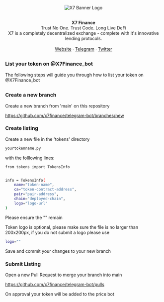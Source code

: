 <p align="center">
  <img src="https://assets.x7finance.org/images/svgs/x7.svg" alt="X7 Banner Logo" />
</p>

<br />
<div align="center"><strong>X7 Finance</strong></div>
<div align="center">Trust No One. Trust Code. Long Live DeFi</div>
<div align="center">X7 is a completely decentralized exchange - complete with it's innovative lending protocols.</div>
<br />
<div align="center">
<a href="https://www.x7finance.org/">Website</a> 
<span> · </span>
<a href="https://t.me/X7m105portal">Telegram</a> 
<span> · </span>
<a href="https://twitter.com/X7_Finance">Twitter</a>
</div>

##

### List your token on @X7Finance_bot

The following steps will guide you through how to list your token on @X7Finance_bot

##

### Create a new branch 

Create a new branch from 'main' on this repository

https://github.com/x7finance/telegram-bot/branches/new

### Create listing

Create a new file in the 'tokens' directory 

```bash
yourtokenname.py
```

with the folllowing lines:

```bash
from tokens import TokensInfo


info = TokensInfo(
    name="token-name",
    ca="token-contract-address",
    pair="pair-address",
    chain="deployed-chain",
    logo="logo-url"
)
```

Please ensure the "" remain

Token logo is optional, please make sure the file is no larger than 200x200px, if you do not submit a logo please use

```bash
logo=""
```

Save and commit your changes to your new branch

### Submit Listing

Open a new Pull Request to merge your branch into main

https://github.com/x7finance/telegram-bot/pulls

On approval your token will be added to the price bot

##